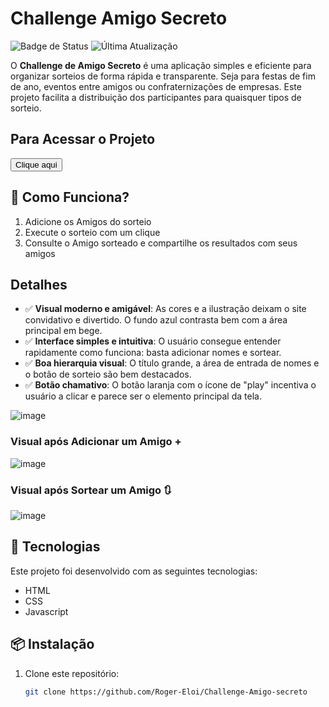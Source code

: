   # Challenge Amigo Secreto

![Badge de Status](https://img.shields.io/badge/status-finalizado-brightgreen) ![Última Atualização](https://img.shields.io/badge/última%20atualização-Fevereiro%202025-blue)


O **Challenge de Amigo Secreto** é uma aplicação simples e eficiente para organizar sorteios de forma rápida e transparente. 
Seja para festas de fim de ano, eventos entre amigos ou confraternizações de empresas. Este projeto facilita a distribuição dos participantes para quaisquer tipos de sorteio.

## Para Acessar o Projeto 
<a href="https://roger-eloi.github.io/Challenge-Amigo-secreto/" target="_blank">
  <button>Clique aqui</button>
</a>



## 🎯 Como Funciona?
1. Adicione os Amigos do sorteio
2. Execute o sorteio com um clique
3. Consulte o Amigo sorteado e compartilhe os resultados com seus amigos

## Detalhes
- ✅ **Visual moderno e amigável**: As cores e a ilustração deixam o site convidativo e divertido. O fundo azul contrasta bem com a área principal em bege.
- ✅ **Interface simples e intuitiva**: O usuário consegue entender rapidamente como funciona: basta adicionar nomes e sortear.
- ✅ **Boa hierarquia visual**: O título grande, a área de entrada de nomes e o botão de sorteio são bem destacados.
- ✅ **Botão chamativo**: O botão laranja com o ícone de "play" incentiva o usuário a clicar e parece ser o elemento principal da tela.

![image](https://github.com/user-attachments/assets/6951e075-7211-48ec-ab16-3502b5cb7786)
### Visual após Adicionar um Amigo +
![image](https://github.com/user-attachments/assets/99e150f2-c602-480a-bba4-d40707a77388)
### Visual após Sortear um Amigo 🔃
![image](https://github.com/user-attachments/assets/aea7b4e4-e84e-4830-b47e-fddbe40a2f66)

## 🚀 Tecnologias
Este projeto foi desenvolvido com as seguintes tecnologias:

- HTML
- CSS
- Javascript

## 📦 Instalação
1. Clone este repositório:
   ```sh
   git clone https://github.com/Roger-Eloi/Challenge-Amigo-secreto
